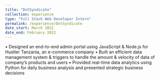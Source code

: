 ```yaml
---
title: "DotSyndicate"
collection: experience
type: "Full Stack Web Developer Intern"
permalink: /experience/DotSyndicate
date_start: March 2021
date_end: February 2022
---
```


• Designed an end-to-end admin portal using JavaScript & Node.js for Hustler Tanzania, an e-commerce company
• Built an efficient data management system & triggers to handle the amount & velocity of data of company’s products and users
• Provided real-time data analytics using Python for daily business analysis and presented strategic business decisions
